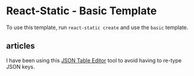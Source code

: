 # React-Static - Basic Template

To use this template, run `react-static create` and use the `basic` template.

## articles

I have been using this [JSON Table Editor](https://sodeve.net/sencha/json-table-editor/) tool to avoid having to re-type JSON keys.
